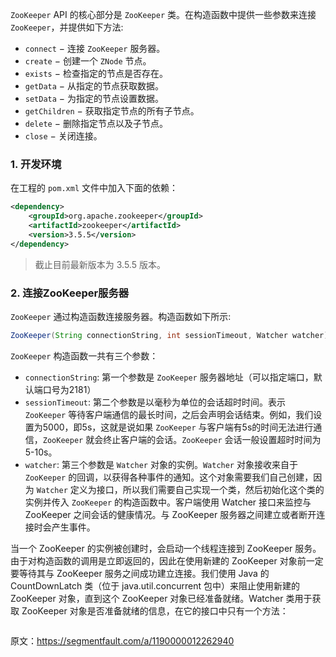 
`ZooKeeper` API 的核心部分是 `ZooKeeper` 类。在构造函数中提供一些参数来连接 `ZooKeeper`，并提供如下方法:
- `connect` − 连接 `ZooKeeper` 服务器。
- `create` − 创建一个 `ZNode` 节点。
- `exists` − 检查指定的节点是否存在。
- `getData` − 从指定的节点获取数据。
- `setData` − 为指定的节点设置数据。
- `getChildren` − 获取指定节点的所有子节点。
- `delete` − 删除指定节点以及子节点。
- `close` − 关闭连接。

### 1. 开发环境

在工程的 `pom.xml` 文件中加入下面的依赖：
```xml
<dependency>
    <groupId>org.apache.zookeeper</groupId>
    <artifactId>zookeeper</artifactId>
    <version>3.5.5</version>
</dependency>
```
> 截止目前最新版本为 3.5.5 版本。

### 2. 连接ZooKeeper服务器

`ZooKeeper` 通过构造函数连接服务器。构造函数如下所示:
```java
ZooKeeper(String connectionString, int sessionTimeout, Watcher watcher)
```
`ZooKeeper` 构造函数一共有三个参数：
- `connectionString`: 第一个参数是 `ZooKeeper` 服务器地址（可以指定端口，默认端口号为2181）
- `sessionTimeout`: 第二个参数是以毫秒为单位的会话超时时间。表示 `ZooKeeper` 等待客户端通信的最长时间，之后会声明会话结束。例如，我们设置为5000，即5s，这就是说如果 `ZooKeeper` 与客户端有5s的时间无法进行通信，`ZooKeeper` 就会终止客户端的会话。`ZooKeeper` 会话一般设置超时时间为5-10s。
- `watcher`: 第三个参数是 `Watcher` 对象的实例。`Watcher` 对象接收来自于 `ZooKeeper` 的回调，以获得各种事件的通知。这个对象需要我们自己创建，因为 `Watcher` 定义为接口，所以我们需要自己实现一个类，然后初始化这个类的实例并传入 `ZooKeeper` 的构造函数中。客户端使用 Watcher 接口来监控与 ZooKeeper 之间会话的健康情况。与 ZooKeeper 服务器之间建立或者断开连接时会产生事件。




当一个 ZooKeeper 的实例被创建时，会启动一个线程连接到 ZooKeeper 服务。由于对构造函数的调用是立即返回的，因此在使用新建的 ZooKeeper 对象前一定要等待其与 ZooKeeper 服务之间成功建立连接。我们使用 Java 的 CountDownLatch 类（位于 java.util.concurrent 包中）来阻止使用新建的 ZooKeeper 对象，直到这个 ZooKeeper 对象已经准备就绪。Watcher 类用于获取 ZooKeeper 对象是否准备就绪的信息，在它的接口中只有一个方法：
```java

```




















原文：https://segmentfault.com/a/1190000012262940
